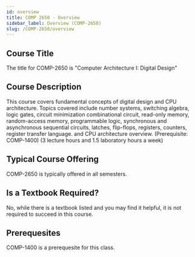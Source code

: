 ```yaml
---
id: overview
title: COMP 2650 - Overview
sidebar_label: Overview (COMP-2650)
slug: /COMP-2650/overview
---
```


## Course Title

The title for COMP-2650 is "Computer Architecture I: Digital Design"

## Course Description

This course covers fundamental concepts of digital design and CPU architecture. Topics covered include number systems, switching algebra, logic gates, circuit minimization combinational circuit, read-only memory, random-access memory, programmable logic, synchronous and asynchronous sequential circuits, latches, flip-flops, registers, counters, register transfer language. and CPU architecture overview. (Prerequisite: COMP-1400) (3 lecture hours and 1.5 laboratory hours a week)

## Typical Course Offering

COMP-2650 is typically offered in all semesters.

## Is a Textbook Required?

No, while there is a textbook listed and you may find it helpful, it is not required to succeed in this course.

## Prerequesites

COMP-1400 is a prerequesite for this class.

